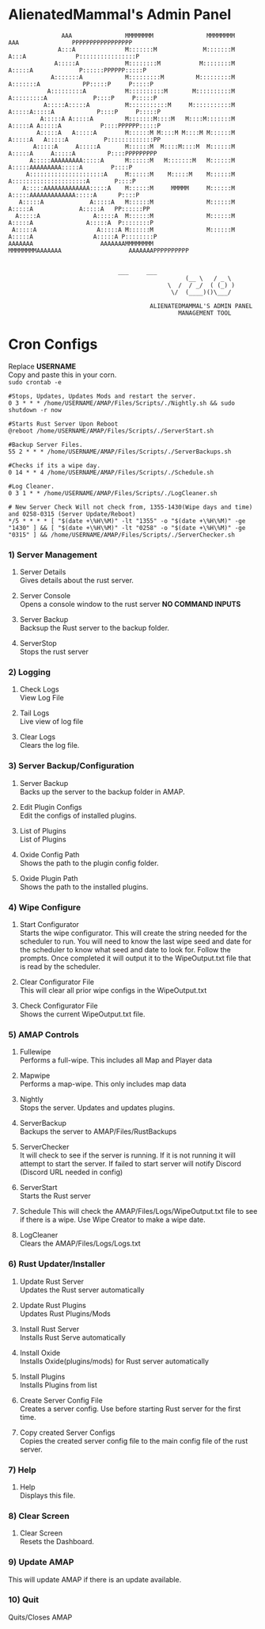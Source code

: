 # AlienatedMammal's Admin Panel 
```
               AAA               MMMMMMMM               MMMMMMMM               AAA               PPPPPPPPPPPPPPPPP
              A:::A              M:::::::M             M:::::::M              A:::A              P::::::::::::::::P
             A:::::A             M::::::::M           M::::::::M             A:::::A             P::::::PPPPPP:::::P
            A:::::::A            M:::::::::M         M:::::::::M            A:::::::A            PP:::::P     P:::::P
           A:::::::::A           M::::::::::M       M::::::::::M           A:::::::::A             P::::P     P:::::P
          A:::::A:::::A          M:::::::::::M     M:::::::::::M          A:::::A:::::A            P::::P     P:::::P
         A:::::A A:::::A         M:::::::M::::M   M::::M:::::::M         A:::::A A:::::A           P::::PPPPPP:::::P
        A:::::A   A:::::A        M::::::M M::::M M::::M M::::::M        A:::::A   A:::::A          P:::::::::::::PP
       A:::::A     A:::::A       M::::::M  M::::M::::M  M::::::M       A:::::A     A:::::A         P::::PPPPPPPPP
      A:::::AAAAAAAAA:::::A      M::::::M   M:::::::M   M::::::M      A:::::AAAAAAAAA:::::A        P::::P
     A:::::::::::::::::::::A     M::::::M    M:::::M    M::::::M     A:::::::::::::::::::::A       P::::P
    A:::::AAAAAAAAAAAAA:::::A    M::::::M     MMMMM     M::::::M    A:::::AAAAAAAAAAAAA:::::A      P::::P
   A:::::A             A:::::A   M::::::M               M::::::M   A:::::A             A:::::A   PP::::::PP
  A:::::A               A:::::A  M::::::M               M::::::M  A:::::A               A:::::A  P::::::::P
 A:::::A                 A:::::A M::::::M               M::::::M A:::::A                 A:::::A P::::::::P
AAAAAAA                   AAAAAAAMMMMMMMM               MMMMMMMMAAAAAAA                   AAAAAAAPPPPPPPPPP


					           ___     ___
                                                  (__ \   / _ \
                                             \  /  / _/  ( (_) )
                                              \/  (____)()\___/

                                        ALIENATEDMAMMAL'S ADMIN PANEL                                                 
                                                MANAGEMENT TOOL
```

# Cron Configs 
Replace **USERNAME** <br>
Copy and paste this in your corn.<br> 
```sudo crontab -e```<br>
```
#Stops, Updates, Updates Mods and restart the server.
0 3 * * * /home/USERNAME/AMAP/Files/Scripts/./Nightly.sh && sudo shutdown -r now

#Starts Rust Server Upon Reboot
@reboot /home/USERNAME/AMAP/Files/Scripts/./ServerStart.sh

#Backup Server Files.
55 2 * * * /home/USERNAME/AMAP/Files/Scripts/./ServerBackups.sh

#Checks if its a wipe day.
0 14 * * 4 /home/USERNAME/AMAP/Files/Scripts/./Schedule.sh

#Log Cleaner.
0 3 1 * * /home/USERNAME/AMAP/Files/Scripts/./LogCleaner.sh

# New Server Check Will not check from, 1355-1430(Wipe days and time) and 0258-0315 (Server Update/Reboot)
*/5 * * * * [ "$(date +\%H\%M)" -lt "1355" -o "$(date +\%H\%M)" -ge "1430" ] && [ "$(date +\%H\%M)" -lt "0258" -o "$(date +\%H\%M)" -ge "0315" ] && /home/USERNAME/AMAP/Files/Scripts/./ServerChecker.sh
```

### 1) Server Management  
 1) Server Details<br>
	Gives details about the rust server. 
 
2) Server Console<br>
	Opens a console window to the rust server **NO COMMAND INPUTS** 
 
3) Server Backup<br>
	Backsup the Rust server to the backup folder.

4) ServerStop<br>
	Stops the rust server



### 2) Logging
 1) Check Logs<br>
	View Log File

 2) Tail Logs<br>
	Live view of log file

 3) Clear Logs<br>
	Clears the log file. 



### 3) Server Backup/Configuration
 1) Server Backup<br>
	Backs up the server to the backup folder in AMAP.

 2) Edit Plugin Configs<br>
	Edit the configs of installed plugins. 

 3) List of Plugins<br>
	List of Plugins

 4) Oxide Config Path<br>
	Shows the path to the plugin config folder.

 5) Oxide Plugin Path<br>
	Shows the path to the installed plugins.



### 4) Wipe Configure
1) Start Configurator<br>
	Starts the wipe configurator. This will create the string needed for the scheduler to run. You will need to know the last wipe seed and date for the scheduler to know what seed and date to look for. Follow the prompts. Once completed 	it will output it to the WipeOutput.txt file that is read by the scheduler. 

2) Clear Configurator File<br>
	This will clear all prior wipe configs in the WipeOutput.txt 

3) Check Configurator File<br>
	Shows the current WipeOutput.txt file. 



### 5) AMAP Controls
 1) Fullewipe<br>
	Performs a full-wipe. This includes all Map and Player data

 2) Mapwipe<br>
	Performs a map-wipe. This only includes map data

 3) Nightly<br>
	Stops the server. Updates and updates plugins.

 4) ServerBackup<br>
	Backups the server to AMAP/Files/RustBackups

 5) ServerChecker<br>
	It will check to see if the server is running. If it is not running it will attempt to start the server. If failed to start server will notify Discord (Discord URL needed in config) 

 6) ServerStart<br>
	Starts the Rust server

 7) Schedule<r>
 	This will check the AMAP/Files/Logs/WipeOutput.txt file to see if there is a wipe. Use Wipe Creator to make a wipe date. 

 8) LogCleaner<br>
	Clears the AMAP/Files/Logs/Logs.txt


### 6) Rust Updater/Installer
 1) Update Rust Server<br>
	Updates the Rust server automatically

 2) Update Rust Plugins<br>
 	Updates Rust Plugins/Mods
	
 3) Install Rust Server<br>
	Installs Rust Serve automatically 

 4) Install Oxide<br>
	Installs Oxide(plugins/mods) for Rust server automatically

 5) Install Plugins<br>
	Installs Plugins from list 

 6) Create Server Config File<br>
	Creates a server config. Use before starting Rust server for the first time. 

 7) Copy created Server Configs<br> 
	Copies the created server config file to the main config file of the rust server.



### 7) Help
1) Help<br>
	Displays this file.



### 8) Clear Screen
 1) Clear Screen<br>
	Resets the Dashboard. 


### 9) Update AMAP
This will update AMAP if there is an update available. 


### 10) Quit
Quits/Closes AMAP 
